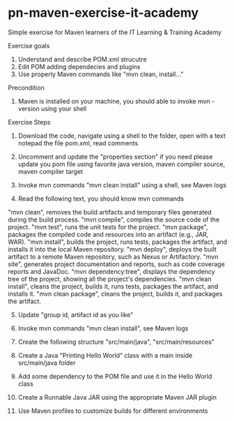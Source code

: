 # pn-maven-exercise-it-academy
Simple exercise for Maven learners of the IT Learning & Training Academy


Exercise goals 

1. Understand and describe POM.xml strucutre
2. Edit POM adding dependecies and plugins 
3. Use properly Maven commands like "mvn clean, install..."

Precondition

1. Maven is installed on your machine, you should able to invoke mvn -version using your shell

Exercise Steps

1. Download the code, navigate using a shell to the folder, open with a text notepad the file pom.xml, read comments 

2. Uncomment and update the "properties section" if you need please update you pom file using favorite java version, maven compiler source, maven compiler target

3. Invoke mvn commands "mvn clean install" using a shell, see Maven logs
 
4. Read the following text, you should know mvn commands

"mvn clean", removes the build artifacts and temporary files generated during the build process.
"mvn compile", compiles the source code of the project.
"mvn test", runs the unit tests for the project.
"mvn package", packages the compiled code and resources into an artifact (e.g., JAR, WAR).
"mvn install", builds the project, runs tests, packages the artifact, and installs it into the local Maven repository.
"mvn deploy", deploys the built artifact to a remote Maven repository, such as Nexus or Artifactory.
"mvn site", generates project documentation and reports, such as code coverage reports and JavaDoc.
"mvn dependency:tree", displays the dependency tree of the project, showing all the project's dependencies.
"mvn clean install", cleans the project, builds it, runs tests, packages the artifact, and installs it.
"mvn clean package", cleans the project, builds it, and packages the artifact.

5. Update "group id, artifact id as you like"

6. Invoke mvn commands "mvn clean install", see Maven logs

7. Create the following structure "src/main/java", "src/main/resources"

8. Create a Java "Printing Hello World" class with a main inside src/main/java folder

9. Add some dependency to the POM file and use it in the Hello World class

10. Create a Runnable Java JAR using the appropriate Maven JAR plugin

11. Use Maven profiles to customize builds for different environments 
